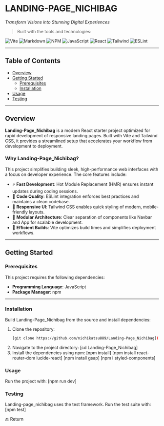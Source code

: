 # LANDING-PAGE_NICHIBAG

*Transform Visions into Stunning Digital Experiences*

> Built with the tools and technologies:

![Vite](https://img.shields.io/badge/-Vite-646CFF?logo=vite&logoColor=white&style=flat)
![Markdown](https://img.shields.io/badge/-Markdown-000000?logo=markdown&logoColor=white)
![NPM](https://img.shields.io/badge/-npm-CB3837?logo=npm&logoColor=white)
![JavaScript](https://img.shields.io/badge/-JavaScript-F7DF1E?logo=javascript&logoColor=black)
![React](https://img.shields.io/badge/-React-61DAFB?logo=react&logoColor=black)
![Tailwind](https://img.shields.io/badge/-TailwindCSS-38B2AC?logo=tailwind-css&logoColor=white)
![ESLint](https://img.shields.io/badge/-ESLint-4B32C3?logo=eslint&logoColor=white)

---

## Table of Contents

- [Overview](#overview)
- [Getting Started](#getting-started)
  - [Prerequisites](#prerequisites)
  - [Installation](#installation)
- [Usage](#usage)
- [Testing](#testing)

---

## Overview

**Landing-Page_Nichibag** is a modern React starter project optimized for rapid development of responsive landing pages. Built with Vite and Tailwind CSS, it provides a streamlined setup that accelerates your workflow from development to deployment.

### Why Landing-Page_Nichibag?

This project simplifies building sleek, high-performance web interfaces with a focus on developer experience. The core features include:

- ⚡ **Fast Development**: Hot Module Replacement (HMR) ensures instant updates during coding sessions.
- 🧼 **Code Quality**: ESLint integration enforces best practices and maintains a clean codebase.
- 📱 **Responsive UI**: Tailwind CSS enables quick styling of modern, mobile-friendly layouts.
- 🧩 **Modular Architecture**: Clear separation of components like Navbar and App for scalable development.
- 🚀 **Efficient Builds**: Vite optimizes build times and simplifies deployment workflows.

---

## Getting Started

### Prerequisites

This project requires the following dependencies:

- **Programming Language**: JavaScript  
- **Package Manager**: npm

---

### Installation

Build Landing-Page_Nichibag from the source and install dependencies:

1. Clone the repository:
   ```bash
   [git clone https://github.com/nichikatsu889/Landing-Page_Nichibag](https://github.com/Andhika151003/Landing-Page_Nichibag.git)
2. Navigate to the project directory:
   [cd Landing-Page_Nichibag]
3. Install the dependencies using npm:
   [npm install]
   [npm install react-router-dom lucide-react]
   [npm install gsap]
   [npm i styled-components]

### Usage
Run the project with:
[npm run dev]

### Testing
Landing-page_nichibag uses the test framework. Run the test suite with:
[npm test]

🔙 Return
